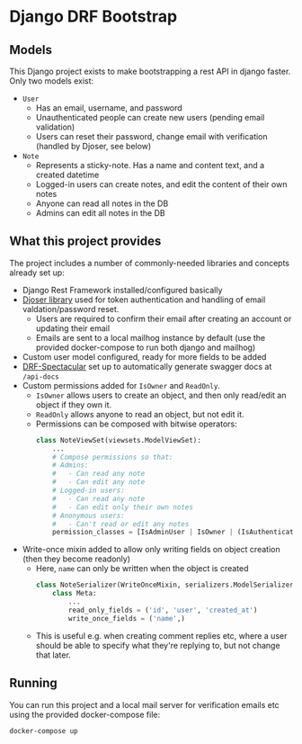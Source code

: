 # Django DRF Bootstrap


## Models
This Django project exists to make bootstrapping a rest API in django faster. Only two models exist:
- `User`
  - Has an email, username, and password
  - Unauthenticated people can create new users (pending email validation)
  - Users can reset their password, change email with verification (handled by Djoser, see below)
- `Note`
  - Represents a sticky-note. Has a name and content text, and a created datetime
  - Logged-in users can create notes, and edit the content of their own notes
  - Anyone can read all notes in the DB
  - Admins can edit all notes in the DB


## What this project provides
The project includes a number of commonly-needed libraries and concepts already set up:
- Django Rest Framework installed/configured basically
- [Djoser library](https://djoser.readthedocs.io/en/latest/) used for token authentication and handling of email valdation/password reset.
  - Users are required to confirm their email after creating an account or updating their email
  - Emails are sent to a local mailhog instance by default (use the provided docker-compose to run both django and mailhog)
- Custom user model configured, ready for more fields to be added
- [DRF-Spectacular](https://drf-spectacular.readthedocs.io/en/latest/) set up to automatically generate swagger docs at `/api-docs`
- Custom permissions added for `IsOwner` and `ReadOnly`.
  - `IsOwner` allows users to create an object, and then only read/edit an object if they own it.
  - `ReadOnly` allows anyone to read an object, but not edit it.
  - Permissions can be composed with bitwise operators:
    ```python
    class NoteViewSet(viewsets.ModelViewSet):
        ...
        # Compose permissions so that:
        # Admins:
        #   - Can read any note
        #   - Can edit any note
        # Logged-in users:
        #   - Can read any note
        #   - Can edit only their own notes
        # Anonymous users:
        #   - Can't read or edit any notes
        permission_classes = [IsAdminUser | IsOwner | (IsAuthenticated & ReadOnly)]
    ```
- Write-once mixin added to allow only writing fields on object creation (then they become readonly)
  - Here, `name` can only be written when the object is created
    ```python
    class NoteSerializer(WriteOnceMixin, serializers.ModelSerializer):
        class Meta:
            ...
            read_only_fields = ('id', 'user', 'created_at')
            write_once_fields = ('name',)
    ```
  - This is useful e.g. when creating comment replies etc, where a user should be able to specify what they're replying to, but not change that later.

## Running

You can run this project and a local mail server for verification emails etc using the provided docker-compose file:

`docker-compose up`